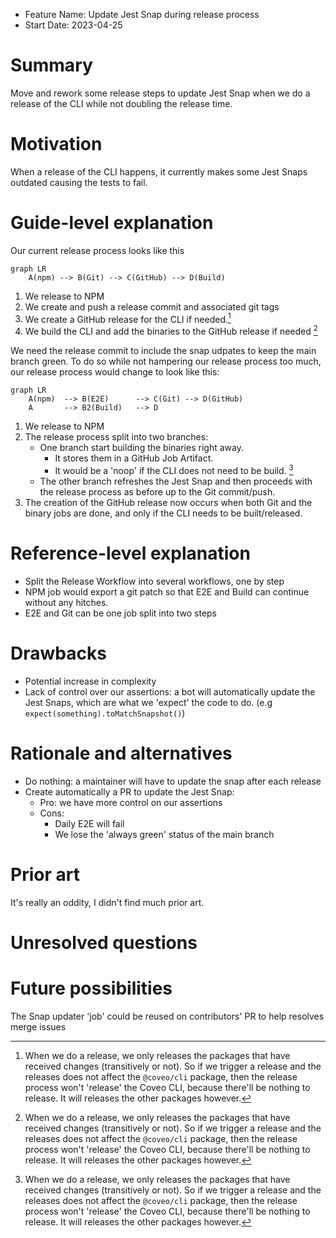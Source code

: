 - Feature Name: Update Jest Snap during release process
- Start Date: 2023-04-25

# Summary

[summary]: #summary

Move and rework some release steps to update Jest Snap when we do a release of the CLI while not doubling the release time.

# Motivation

[motivation]: #motivation

When a release of the CLI happens, it currently makes some Jest Snaps outdated causing the tests to fail.

# Guide-level explanation

[guide-level-explanation]: #guide-level-explanation

Our current release process looks like this

```mermaid
graph LR
    A(npm) --> B(Git) --> C(GitHub) --> D(Build)
```

1. We release to NPM
2. We create and push a release commit and associated git tags
3. We create a GitHub release for the CLI if needed.[^1]
4. We build the CLI and add the binaries to the GitHub release if needed [^1]

We need the release commit to include the snap udpates to keep the main branch green.
To do so while not hampering our release process too much, our release process would change to look like this:

```mermaid
graph LR
    A(npm)  --> B(E2E)      --> C(Git) --> D(GitHub)
    A       --> B2(Build)   --> D
```

1. We release to NPM
2. The release process split into two branches:
   - One branch start building the binaries right away.
     - It stores them in a GitHub Job Artifact.
     - It would be a 'noop' if the CLI does not need to be build. [^1]
   - The other branch refreshes the Jest Snap and then proceeds with the release process as before up to the Git commit/push.
3. The creation of the GitHub release now occurs when both Git and the binary jobs are done, and only if the CLI needs to be built/released.

# Reference-level explanation

[reference-level-explanation]: #reference-level-explanation

- Split the Release Workflow into several workflows, one by step
- NPM job would export a git patch so that E2E and Build can continue without any hitches.
- E2E and Git can be one job split into two steps

# Drawbacks

[drawbacks]: #drawbacks

- Potential increase in complexity
- Lack of control over our assertions: a bot will automatically update the Jest Snaps, which are what we 'expect' the code to do. (e.g `expect(something).toMatchSnapshot()`)

# Rationale and alternatives

[rationale-and-alternatives]: #rationale-and-alternatives

- Do nothing: a maintainer will have to update the snap after each release
- Create automatically a PR to update the Jest Snap:
  - Pro: we have more control on our assertions
  - Cons:
    - Daily E2E will fail
    - We lose the 'always green' status of the main branch

# Prior art

[prior-art]: #prior-art

It's really an oddity, I didn't find much prior art.

# Unresolved questions

[unresolved-questions]: #unresolved-questions

# Future possibilities

[future-possibilities]: #future-possibilities

The Snap updater 'job' could be reused on contributors' PR to help resolves merge issues

[^1]: When we do a release, we only releases the packages that have received changes (transitively or not). So if we trigger a release and the releases does not affect the `@coveo/cli` package, then the release process won't 'release' the Coveo CLI, because there'll be nothing to release. It will releases the other packages however.
